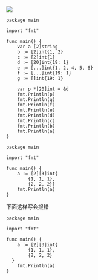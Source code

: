 <img src="https://github.com/KenNaNa/go_learing/blob/master/img/25.png">

```
package main

import "fmt"

func main() {
	var a [2]string
	b := [2]int{1, 2}
	c := [2]int{1}
	d := [20]int{19: 1}
	e := [...]int{1, 2, 4, 5, 6}
	f := [...]int{19: 1}
	g := []int{19: 1}

	var p *[20]int = &d
	fmt.Println(p)
	fmt.Println(g)
	fmt.Println(f)
	fmt.Println(e)
	fmt.Println(d)
	fmt.Println(c)
	fmt.Println(b)
	fmt.Println(a)
}
```

```
package main

import "fmt"

func main() {
	a := [2][3]int{
		{1, 1, 1},
		{2, 2, 2}}
	fmt.Println(a)
}
```

下面这样写会报错
```
package main

import "fmt"

func main() {
	a := [2][3]int{
		{1, 1, 1},
		{2, 2, 2}
  }
	fmt.Println(a)
}
```
